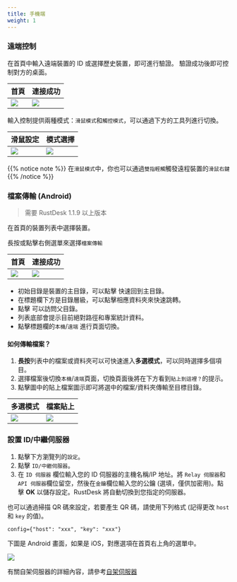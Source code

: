 ```yaml
---
title: 手機端
weight: 1
---
```


### 遠端控制

在首頁中輸入遠端裝置的 ID 或選擇歷史裝置，即可進行驗證。
驗證成功後即可控制對方的桌面。

| 首頁             | 連接成功                                                     |
| --------------- | -------------------------------------------------------- |
| ![](/docs/en/manual/mobile/images/connection_home_zh.jpg?width=300px) | ![](/docs/en/manual/mobile/images/connection.jpg?width=300px) |

輸入控制提供兩種模式：`滑鼠模式`和`觸控模式`，可以通過下方的工具列進行切換。

| 滑鼠設定             | 模式選擇                                                     |
| --------------- | -------------------------------------------------------- |
| ![](/docs/en/manual/mobile/images/touch_mode_icon.png?width=300px) | ![](/docs/en/manual/mobile/images/touch_mode_zh.jpg?width=300px) |

{{% notice note %}}
在`滑鼠模式`中，你也可以通過`雙指輕觸`觸發遠程裝置的`滑鼠右鍵`
{{% /notice %}}

### 檔案傳輸 (Android)

> 需要 RustDesk 1.1.9 以上版本

在首頁的裝置列表中選擇裝置。

長按或點擊右側選單來選擇`檔案傳輸`

| 首頁             | 連接成功                                                     |
| --------------- | -------------------------------------------------------- |
| ![](/docs/en/manual/mobile/images/connection_home_file_zh.jpg?width=300px) | ![](/docs/en/manual/mobile/images/file_connection.jpg?width=300px) |

- 初始目錄是裝置的主目錄，可以點擊 <i class="fas fa-home"></i> 快速回到主目錄。
- 在標題欄下方是目錄層級，可以點擊相應資料夾來快速跳轉。
- 點擊 <i class="fas fa-arrow-up"></i> 可以訪問父目錄。
- 列表底部會提示目前絕對路徑和專案統計資料。
- 點擊標題欄的`本機`/`遠端` 進行頁面切換。

#### 如何傳輸檔案？

1. **長按**列表中的檔案或資料夾可以可快速進入**多選模式**，可以同時選擇多個項目。
2. 選擇檔案後切換`本機`/`遠端`頁面，切換頁面後將在下方看到`貼上到這裡？`的提示。
3. 點擊圖中的貼上檔案圖示即可將選中的檔案/資料夾傳輸至目標目錄。

| 多選模式             | 檔案貼上                                                     |
| --------------- | -------------------------------------------------------- |
| ![](/docs/en/manual/mobile/images/file_multi_select.jpg?width=300px) | ![](/docs/en/manual/mobile/images/file_copy.png?width=300px) |


### **設置 ID/中繼伺服器**

1. 點擊下方瀏覽列的`設定`。
2. 點擊 `ID/中繼伺服器`。
3. 在 `ID 伺服器` 欄位輸入您的 ID 伺服器的主機名稱/IP 地址。將 `Relay 伺服器`和 `API 伺服器`欄位留空，然後在`金鑰`欄位輸入您的公鑰 (選填，僅供加密用)。點擊 **OK** 以儲存設定。RustDesk 將自動切換到您指定的伺服器。

也可以通過掃描 QR 碼來設定，若要產生 QR 碼，請使用下列格式 (記得更改 `host` 和 `key` 的值)。

```nolang
config={"host": "xxx", "key": "xxx"}
```

下圖是 Android 畫面，如果是 iOS，對應選項在首頁右上角的選單中。

![](/docs/en/manual/mobile/images/id_setting_en.png?width=300px)

有關自架伺服器的詳細內容，請參考[自架伺服器](/docs/zh-tw/self-host/)